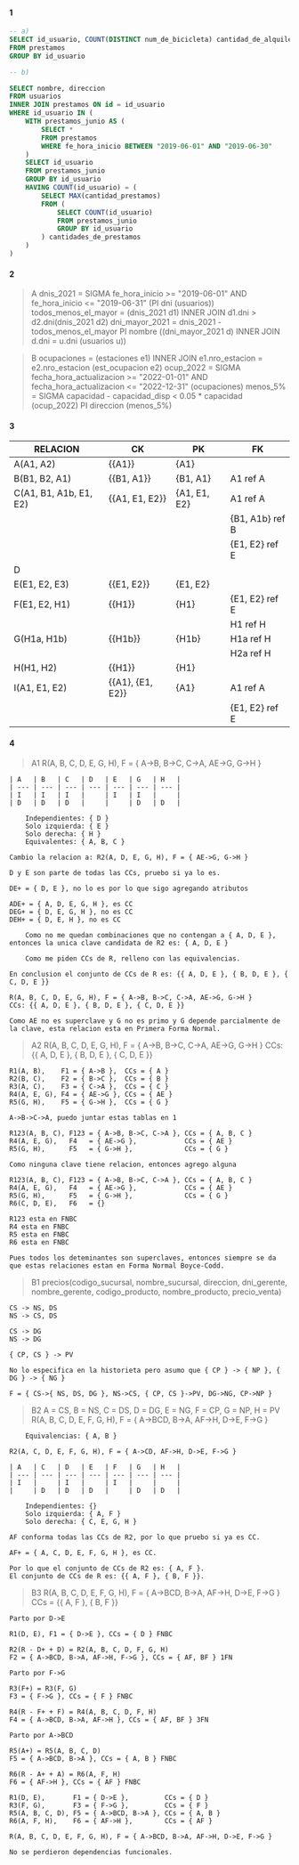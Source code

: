 #### 1
```sql
-- a)
SELECT id_usuario, COUNT(DISTINCT num_de_bicicleta) cantidad_de_alquileres, COUNT(DISTINCT num_de_bicicleta) / COUNT(*) porcentaje_del_total
FROM prestamos
GROUP BY id_usuario

-- b)

SELECT nombre, direccion
FROM usuarios
INNER JOIN prestamos ON id = id_usuario
WHERE id_usuario IN (
    WITH prestamos_junio AS (
        SELECT *
        FROM prestamos
        WHERE fe_hora_inicio BETWEEN "2019-06-01" AND "2019-06-30"
    )
    SELECT id_usuario
    FROM prestamos_junio
    GROUP BY id_usuario
    HAVING COUNT(id_usuario) = (
        SELECT MAX(cantidad_prestamos)
        FROM (
            SELECT COUNT(id_usuario)
            FROM prestamos_junio
            GROUP BY id_usuario
        ) cantidades_de_prestamos
    )
)
```

#### 2
> A
    dnis_2021 = SIGMA fe_hora_inicio >= "2019-06-01" AND fe_hora_inicio <= "2019-06-31" (PI dni (usuarios))
    todos_menos_el_mayor = (dnis_2021 d1) INNER JOIN d1.dni > d2.dni(dnis_2021 d2)
    dni_mayor_2021 = dnis_2021 - todos_menos_el_mayor
    PI nombre ((dni_mayor_2021 d) INNER JOIN d.dni = u.dni (usuarios u))

> B
    ocupaciones = (estaciones e1) INNER JOIN e1.nro_estacion = e2.nro_estacion (est_ocupacion e2)
    ocup_2022 = SIGMA fecha_hora_actualizacion >= "2022-01-01" AND fecha_hora_actualizacion <= "2022-12-31" (ocupaciones)
    menos_5% = SIGMA capacidad - capacidad_disp < 0.05 * capacidad (ocup_2022)
    PI direccion (menos_5%)

#### 3

| RELACION               | CK               | PK           | FK              |
| ---------------------- | ---------------- | ------------ | --------------- |
| A(A1, A2)              | {{A1}}           | {A1}         |                 |
| B(B1, B2, A1)          | {{B1, A1}}       | {B1, A1}     | A1 ref A        |
| C(A1, B1, A1b, E1, E2) | {{A1, E1, E2}}   | {A1, E1, E2} | A1 ref A        |
|                        |                  |              | {B1, A1b} ref B |
|                        |                  |              | {E1, E2} ref E  |
| D                      |                  |              |                 |
| E(E1, E2, E3)          | {{E1, E2}}       | {E1, E2}     |                 |
| F(E1, E2, H1)          | {{H1}}           | {H1}         | {E1, E2} ref E  |
|                        |                  |              | H1 ref H        |
| G(H1a, H1b)            | {{H1b}}          | {H1b}        | H1a ref H       |
|                        |                  |              | H2a ref H       |
| H(H1, H2)              | {{H1}}           | {H1}         |                 |
| I(A1, E1, E2)          | {{A1}, {E1, E2}} | {A1}         | A1 ref A        |
|                        |                  |              | {E1, E2} ref E  |

#### 4
> A1
    R(A, B, C, D, E, G, H), F = { A->B, B->C, C->A, AE->G, G->H }

    | A   | B   | C   | D   | E   | G   | H   |
    | --- | --- | --- | --- | --- | --- | --- |
    | I   | I   | I   |     | I   | I   |     |
    | D   | D   | D   |     |     | D   | D   |

        Independientes: { D }
        Solo izquierda: { E }
        Solo derecha: { H }
        Equivalentes: { A, B, C }

    Cambio la relacion a: R2(A, D, E, G, H), F = { AE->G, G->H }

    D y E son parte de todas las CCs, pruebo si ya lo es.

    DE+ = { D, E }, no lo es por lo que sigo agregando atributos

    ADE+ = { A, D, E, G, H }, es CC
    DEG+ = { D, E, G, H }, no es CC
    DEH+ = { D, E, H }, no es CC

        Como no me quedan combinaciones que no contengan a { A, D, E }, entonces la unica clave candidata de R2 es: { A, D, E }
    
        Como me piden CCs de R, relleno con las equivalencias.

    En conclusion el conjunto de CCs de R es: {{ A, D, E }, { B, D, E }, { C, D, E }}

    R(A, B, C, D, E, G, H), F = { A->B, B->C, C->A, AE->G, G->H }
    CCs: {{ A, D, E }, { B, D, E }, { C, D, E }}

    Como AE no es superclave y G no es primo y G depende parcialmente de la clave, esta relacion esta en Primera Forma Normal.


> A2
    R(A, B, C, D, E, G, H), F = { A->B, B->C, C->A, AE->G, G->H }
    CCs: {{ A, D, E }, { B, D, E }, { C, D, E }}

    R1(A, B),    F1 = { A->B },  CCs = { A }
    R2(B, C),    F2 = { B->C },  CCs = { B }
    R3(A, C),    F3 = { C->A },  CCs = { C }
    R4(A, E, G), F4 = { AE->G }, CCs = { AE }
    R5(G, H),    F5 = { G->H },  CCs = { G }

    A->B->C->A, puedo juntar estas tablas en 1

    R123(A, B, C), F123 = { A->B, B->C, C->A }, CCs = { A, B, C }
    R4(A, E, G),   F4   = { AE->G },            CCs = { AE }
    R5(G, H),      F5   = { G->H },             CCs = { G }

    Como ninguna clave tiene relacion, entonces agrego alguna

    R123(A, B, C), F123 = { A->B, B->C, C->A }, CCs = { A, B, C }
    R4(A, E, G),   F4   = { AE->G },            CCs = { AE }
    R5(G, H),      F5   = { G->H },             CCs = { G }
    R6(C, D, E),   F6   = {}

    R123 esta en FNBC
    R4 esta en FNBC
    R5 esta en FNBC
    R6 esta en FNBC

    Pues todos los deteminantes son superclaves, entonces siempre se da
    que estas relaciones estan en Forma Normal Boyce-Codd.

> B1
    precios(codigo_sucursal, nombre_sucursal, direccion, dni_gerente, nombre_gerente, codigo_producto, nombre_producto, precio_venta)

    CS -> NS, DS
    NS -> CS, DS

    CS -> DG
    NS -> DG

    { CP, CS } -> PV

    No lo especifica en la historieta pero asumo que { CP } -> { NP }, { DG } -> { NG }

    F = { CS->{ NS, DS, DG }, NS->CS, { CP, CS }->PV, DG->NG, CP->NP }

> B2
    A = CS, B = NS, C = DS, D = DG, E = NG, F = CP, G = NP, H = PV
    R(A, B, C, D, E, F, G, H), F = { A->BCD, B->A, AF->H, D->E, F->G }

        Equivalencias: { A, B }
    
    R2(A, C, D, E, F, G, H), F = { A->CD, AF->H, D->E, F->G }

    | A   | C   | D   | E   | F   | G   | H   |
    | --- | --- | --- | --- | --- | --- | --- |
    | I   |     | I   |     | I   |     |     |
    |     | D   | D   | D   |     | D   | D   |

        Independientes: {}
        Solo izquierda: { A, F }
        Solo derecha: { C, E, G, H }

    AF conforma todas las CCs de R2, por lo que pruebo si ya es CC.

    AF+ = { A, C, D, E, F, G, H }, es CC.

    Por lo que el conjunto de CCs de R2 es: { A, F }.
    El conjunto de CCs de R es: {{ A, F }, { B, F }}.

> B3
    R(A, B, C, D, E, F, G, H), F = { A->BCD, B->A, AF->H, D->E, F->G }
    CCs = {{ A, F }, { B, F }}

    Parto por D->E

    R1(D, E), F1 = { D->E }, CCs = { D } FNBC

    R2(R - D+ + D) = R2(A, B, C, D, F, G, H)
    F2 = { A->BCD, B->A, AF->H, F->G }, CCs = { AF, BF } 1FN

    Parto por F->G

    R3(F+) = R3(F, G)
    F3 = { F->G }, CCs = { F } FNBC

    R4(R - F+ + F) = R4(A, B, C, D, F, H)
    F4 = { A->BCD, B->A, AF->H }, CCs = { AF, BF } 3FN

    Parto por A->BCD

    R5(A+) = R5(A, B, C, D)
    F5 = { A->BCD, B->A }, CCs = { A, B } FNBC

    R6(R - A+ + A) = R6(A, F, H)
    F6 = { AF->H }, CCs = { AF } FNBC

    R1(D, E),       F1 = { D->E },         CCs = { D }
    R3(F, G),       F3 = { F->G },         CCs = { F }
    R5(A, B, C, D), F5 = { A->BCD, B->A }, CCs = { A, B }
    R6(A, F, H),    F6 = { AF->H },        CCs = { AF }

    R(A, B, C, D, E, F, G, H), F = { A->BCD, B->A, AF->H, D->E, F->G }

    No se perdieron dependencias funcionales.

